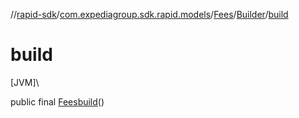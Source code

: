 //[rapid-sdk](../../../../index.md)/[com.expediagroup.sdk.rapid.models](../../index.md)/[Fees](../index.md)/[Builder](index.md)/[build](build.md)

# build

[JVM]\

public final [Fees](../index.md)[build](build.md)()
